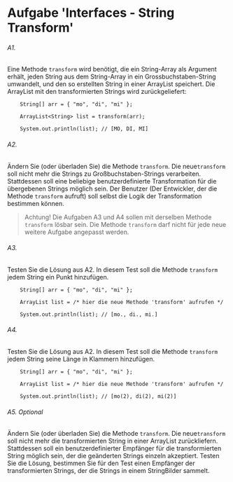 # Aufgabe 'Interfaces - String Transform'

###### A1.
Eine Methode `transform` wird benötigt, die ein String-Array als Argument erhält, jeden String aus dem String-Array in ein Grossbuchstaben-String umwandelt, und den so erstellten String in einer ArrayList speichert. Die ArrayList mit den transformierten Strings wird zurückgeliefert:
 
		String[] arr = { "mo", "di", "mi" };
				
		ArrayList<String> list = transform(arr);
		
		System.out.println(list); // [MO, DI, MI]
		
###### A2.
Ändern Sie (oder überladen Sie) die Methode `transform`. Die neue`transform` soll nicht mehr die Strings zu Großbuchstaben-Strings verarbeiten. Stattdessen soll eine beliebige benutzerdefinierte Transformation für die übergebenen Strings möglich sein. Der Benutzer (Der Entwickler, der die Methode `transform` aufruft) soll selbst die Logik der Transformation bestimmen können. 


> Achtung! Die Aufgaben A3 und A4 sollen mit derselben Methode `transform` lösbar sein. Die Methode `transform` darf nicht für jede neue weitere Aufgabe angepasst werden.  


###### A3.
Testen Sie die Lösung aus A2. In diesem Test soll die Methode `transform` jedem String ein Punkt hinzufügen.

		String[] arr = { "mo", "di", "mi" };
		
		ArrayList list = /* hier die neue Methode 'transform' aufrufen */
		
		System.out.println(list); // [mo., di., mi.]

###### A4.
Testen Sie die Lösung aus A2. In diesem Test soll die Methode `transform` jedem String seine Länge in Klammern hinzufügen.

		String[] arr = { "mo", "di", "mi" };
		
		ArrayList list = /* hier die neue Methode 'transform' aufrufen */
		
		System.out.println(list); // [mo(2), di(2), mi(2)]

###### A5. Optional
Ändern Sie (oder überladen Sie) die Methode `transform`. Die neue`transform` soll nicht mehr die transformierten String in einer ArrayList zurückliefern. Stattdessen soll ein benutzerdefinierter Empfänger für die transformierten String möglich sein, der die geänderten Strings einzeln akzeptiert. Testen Sie die Lösung, bestimmen Sie für den Test einen Empfänger der transformierten Strings, der die Strings in einem StringBilder sammelt.
